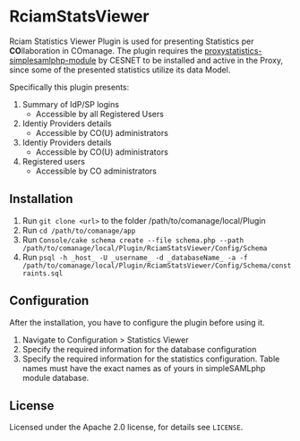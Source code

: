 # RciamStatsViewer
Rciam Statistics Viewer Plugin is used for presenting Statistics per **CO**llaboration in COmanage.
The plugin requires the [proxystatistics-simplesamlphp-module](https://github.com/CESNET/proxystatistics-simplesamlphp-module) by CESNET to be installed and active in the Proxy, since some of the presented statistics utilize its data Model. 

Specifically this plugin presents:
1. Summary of IdP/SP logins
   - Accessible by all Registered Users
2. Identiy Providers details
   - Accessible by CO(U) administrators
3. Identiy Providers details
   - Accessible by CO(U) administrators
4. Registered users   
   - Accessible by CO administrators


## Installation

1. Run `git clone <url>` to the folder /path/to/comanage/local/Plugin
2. Run `cd /path/to/comanage/app`
3. Run `Console/cake schema create --file schema.php --path /path/to/comanage/local/Plugin/RciamStatsViewer/Config/Schema`
4. Run `psql -h _host_ -U _username_ -d _databaseName_ -a -f /path/to/comanage/local/Plugin/RciamStatsViewer/Config/Schema/constraints.sql`

## Configuration

After the installation, you have to configure the plugin before using it. 
1. Navigate to Configuration > Statistics Viewer
2. Specify the required information for the database configuration
3. Specify the required information for the statistics configuration. Table names must have the exact names as of yours in simpleSAMLphp module database.

## License

Licensed under the Apache 2.0 license, for details see `LICENSE`.
